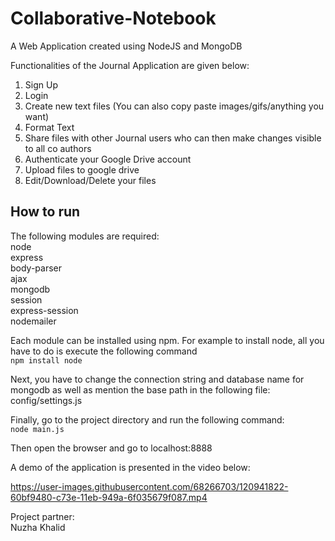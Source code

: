 # Collaborative-Notebook
A Web Application created using NodeJS and MongoDB


Functionalities of the Journal Application are given below: 

1. Sign Up
2. Login
3. Create new text files (You can also copy paste images/gifs/anything you want)
4. Format Text
5. Share files with other Journal users who can then make changes visible to all co authors
6. Authenticate your Google Drive account
7. Upload files to google drive
8. Edit/Download/Delete your files 

## How to run 

The following modules are required: \
node \
express \
body-parser \
ajax \
mongodb \
session \
express-session \
nodemailer 

Each module can be installed using npm. For example to install node, all you have to do is execute the following command \
`npm install node`

Next, you have to change the connection string and database name for mongodb as well as mention the base path in the following file: \
config/settings.js

Finally, go to the project directory and run the following command: \
`node main.js`

Then open the browser and go to localhost:8888

A demo of the application is presented in the video below:


https://user-images.githubusercontent.com/68266703/120941822-60bf9480-c73e-11eb-949a-6f035679f087.mp4



Project partner: \
Nuzha Khalid
